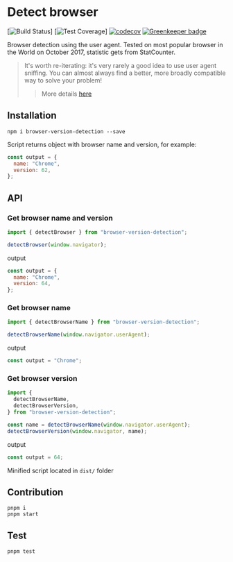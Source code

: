 # Detect browser

[![Build Status](https://github.com/github/docs/actions/workflows/build.yml/badge.svg)]
[![Test Coverage](https://github.com/github/docs/actions/workflows/test.yml/badge.svg)]
[![codecov](https://codecov.io/gh/pure-js/browser-detection/branch/master/graph/badge.svg)](https://codecov.io/gh/pure-js/browser-detection)
[![Greenkeeper badge](https://badges.greenkeeper.io/pure-js/browser-detection.svg)](https://greenkeeper.io/)

Browser detection using the user agent.
Tested on most popular browser in the World on October 2017, statistic gets from StatCounter.

> It's worth re-iterating: it's very rarely a good idea to use user agent sniffing. You can almost always find a better, more broadly compatible way to solve your problem!
>
> > More details [here](https://developer.mozilla.org/en-US/docs/Web/HTTP/Browser_detection_using_the_user_agent)

## Installation

```
npm i browser-version-detection --save
```

Script returns object with browser name and version, for example:

```javascript
const output = {
  name: "Chrome",
  version: 62,
};
```

## API

### Get browser name and version

```javascript
import { detectBrowser } from "browser-version-detection";

detectBrowser(window.navigator);
```

output

```javascript
const output = {
  name: "Chrome",
  version: 64,
};
```

### Get browser name

```javascript
import { detectBrowserName } from "browser-version-detection";

detectBrowserName(window.navigator.userAgent);
```

output

```javascript
const output = "Chrome";
```

### Get browser version

```javascript
import {
  detectBrowserName,
  detectBrowserVersion,
} from "browser-version-detection";

const name = detectBrowserName(window.navigator.userAgent);
detectBrowserVersion(window.navigator, name);
```

output

```javascript
const output = 64;
```

Minified script located in `dist/` folder

## Contribution

    pnpm i
    pnpm start

## Test

    pnpm test
